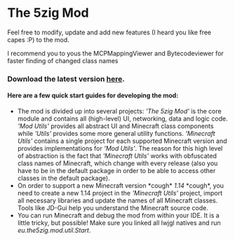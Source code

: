 # The 5zig Mod
Feel free to modify, update and add new features (I heard you like free capes :P) to the mod.

I recommend you to yous the MCPMappingViewer and Bytecodeviewer for faster finding of changed class names

### Download the latest version [here](https://github.com/5zig/The-5zig-Mod/releases/tag/3.12.5).

#### Here are a few quick start guides for developing the mod:
- The mod is divided up into several projects: *'The 5zig Mod'* is the core module and contains all (high-level) UI, networking, data and logic code. *'Mod Utils'* provides all abstract UI and Minecraft class components while *'Utils'* provides some more general utility functions. *'Minecraft Utils'* contains a single project for each supported Minecraft version and provides implementations for *'Mod Utils'*. The reason for this high level of abstraction is the fact that *'Minecraft Utils'* works with obfuscated class names of Minecraft, which change with every release (also you have to be in the default package in order to be able to access other classes in the default package).
- On order to support a new Minecraft version *cough\* *1.14* *cough\*, you need to create a new 1.14 project in the *'Minecraft Utils'* project, import all necessary libraries and update the names of all Minecraft classes. Tools like JD-Gui help you understand the Minecraft source code.
- You can run Minecraft and debug the mod from within your IDE. It is a little tricky, but possible! Make sure you linked all lwjgl natives and run *eu.the5zig.mod.util.Start*.
